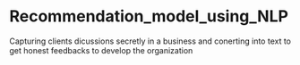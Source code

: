 # Recommendation_model_using_NLP
Capturing clients dicussions secretly in a business and conerting into text to get honest feedbacks to develop the organization
